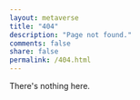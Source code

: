 ```yaml
---
layout: metaverse
title: "404"
description: "Page not found."
comments: false
share: false
permalink: /404.html
---  
```


There's nothing here.
